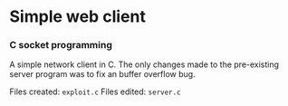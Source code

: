 # Simple web client
### C socket programming

A simple network client in C. The only changes made to the pre-existing server program was to fix an buffer overflow bug.

Files created: <code>exploit.c</code>
Files edited: <code>server.c</code>
